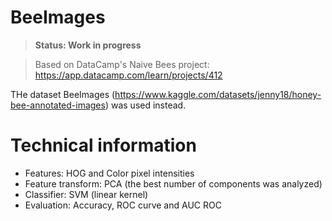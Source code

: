 # BeeImages

> **Status: Work in progress**

> Based on DataCamp's Naive Bees project: https://app.datacamp.com/learn/projects/412

THe dataset BeeImages (https://www.kaggle.com/datasets/jenny18/honey-bee-annotated-images) was used instead.

# Technical information

- Features: HOG and Color pixel intensities
- Feature transform: PCA (the best number of components was analyzed)
- Classifier: SVM (linear kernel)
- Evaluation: Accuracy, ROC curve and AUC ROC
